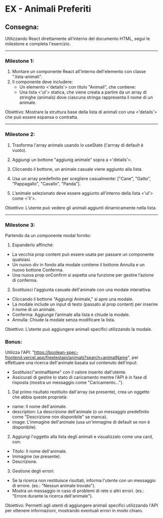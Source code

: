 EX - Animali Preferiti
===
## Consegna:
Utilizzando React direttamente all’interno del documento HTML, segui le milestone e completa l'esercizio.

<hr>

### Milestone 1:
1. Montare un componente React all'interno dell'elemento con classe ".lista-animali".
2. Il componente deve includere:
    - Un elemento <'details'> con titolo "Animali", che contiene:
    - Una lista <'ul'> statica, che viene creata a partire da un array di stringhe (animals) dove ciascuna stringa rappresenta il nome di un animale.

Obiettivo: Mostrare la struttura base della lista di animali con una <'details'> che può essere espansa o contratta.

<hr>

### Milestone 2:
1. Trasforma l'array animals usando lo useState (l'arrray di default è vuoto).

2. Aggiungi un bottone "aggiunig animale" sopra a <'details'>.

3. Cliccando il bottone, un animale casuale viene aggiunto alla lista.

4. Usa un array predefinito per scegliere casualmente:
["Cane", "Gatto", "Pappagallo", "Cavallo", "Panda"].

5. L’animale selezionato deve essere aggiunto all’interno della lista <'ul'> come <'li'>.

Obiettivo: L’utente può vedere gli animali aggiunti dinamicamente nella lista.

<hr>

### Milestone 3:
Partendo da un componente modal fornito:
1. Espanderlo affinché:
- La vecchia prop content può essere usata per passare un componente qualsiasi.
- Un nuovo div in fondo alla modale contiene il bottone Annulla e un nuovo bottone Conferma.
- Una nuova prop onConfirm si aspetta una funzione per gestire l’azione di conferma.

2. Sostituisci l'aggiunta casuale dell'animale con una modale interattiva:
- Cliccando il bottone "Aggiungi Animale," si apre una modale.
- La modale include un input di testo (passato al prop content) per inserire il nome di un animale.
- Conferma: Aggiunge l’animale alla lista e chiude la modale.
- Annulla: Chiude la modale senza modificare la lista.

Obiettivo: L’utente può aggiungere animali specifici utilizzando la modale.

### Bonus: 
Utilizza l'API:
"https://boolean-spec-frontend.vercel.app/freetestapi/animals?search=animalName", per effettuare una ricerca dell'animale basata sul contenuto dell'input: 

- Sostituisci"animalName" con il valore inserito dall'utente.
- Assicurati di gestire lo stato di caricamento mentre l'API è in fase di risposta (mostra un messaggio come "Caricamento...").

1. Dal primo risultato restituito dall'array (se presente), crea un oggetto che abbia queste proprietà:
- name: Il nome dell'animale.
- description: La descrizione dell'animale (o un messaggio predefinito come "Descrizione non disponibile" se manca).
- image: L'immagine dell'animale (usa un'immagine di default se non è disponibile).

2. Aggiungi l'oggetto alla lista degli animali e visualizzalo come una card, con:
- Titolo: Il nome dell'animale.
- Immagine (se presente).
- Descrizione.

3. Gestione degli errori: 
- Se la ricerca non restituisce risultati, informa l'utente con un messaggio di errore. (es.: "Nessun animale trovato").
- Mostra un messaggio in caso di problemi di rete o altri errori. (es.: "Errore durante la ricerca dell'animale").

Obiettivo: Permetti agli utenti di aggiungere animali specifici utilizzando l'API per ottenere informazioni, mostrando eventuali errori in modo chiaro.
